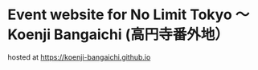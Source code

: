 # Event website for No Limit Tokyo 〜 Koenji Bangaichi (高円寺番外地）
hosted at https://koenji-bangaichi.github.io
